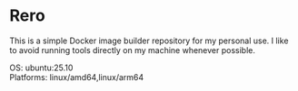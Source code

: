 # Rero
This is a simple Docker image builder repository for my personal use. I like to avoid running tools directly on my machine whenever possible.

OS: ubuntu:25.10    
Platforms: linux/amd64,linux/arm64
